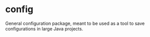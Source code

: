 # config
General configuration package, meant to be used as a tool to save configurations in large Java projects.
